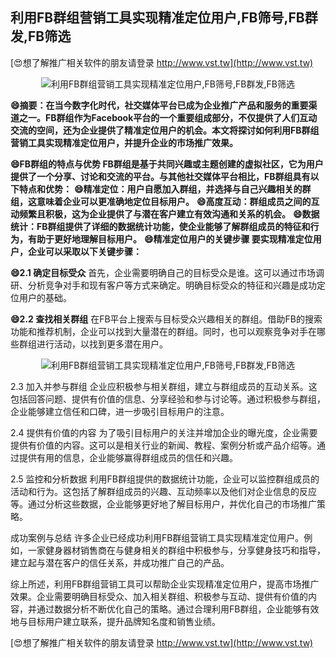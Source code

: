 ## **利用FB群组营销工具实现精准定位用户,FB筛号,FB群发,FB筛选**

[😍想了解推广相关软件的朋友请登录 http://www.vst.tw](http://www.vst.tw)

 <center><img src="https://vst.tw/MP4/tuiguang/png/2.png" alt="利用FB群组营销工具实现精准定位用户,FB筛号,FB群发,FB筛选"></center>

**😄摘要：在当今数字化时代，社交媒体平台已成为企业推广产品和服务的重要渠道之一。FB群组作为Facebook平台的一个重要组成部分，不仅提供了人们互动交流的空间，还为企业提供了精准定位用户的机会。本文将探讨如何利用FB群组营销工具实现精准定位用户，并提升企业的市场推广效果。**

**😄FB群组的特点与优势 FB群组是基于共同兴趣或主题创建的虚拟社区，它为用户提供了一个分享、讨论和交流的平台。与其他社交媒体平台相比，FB群组具有以下特点和优势：**
**😄精准定位：用户自愿加入群组，并选择与自己兴趣相关的群组，这意味着企业可以更准确地定位目标用户。**
**😄高度互动：群组成员之间的互动频繁且积极，这为企业提供了与潜在客户建立有效沟通和关系的机会。**
**😄数据统计：FB群组提供了详细的数据统计功能，使企业能够了解群组成员的特征和行为，有助于更好地理解目标用户。**
**😄精准定位用户的关键步骤 要实现精准定位用户，企业可以采取以下关键步骤：**

**😄2.1 确定目标受众**
首先，企业需要明确自己的目标受众是谁。这可以通过市场调研、分析竞争对手和现有客户等方式来确定。明确目标受众的特征和兴趣是成功定位用户的基础。

**😄2.2 查找相关群组**
在FB平台上搜索与目标受众兴趣相关的群组。借助FB的搜索功能和推荐机制，企业可以找到大量潜在的群组。同时，也可以观察竞争对手在哪些群组进行活动，以找到更多潜在用户。

 <center><img src="https://vst.tw/MP4/tuiguang/png/6.png" alt="利用FB群组营销工具实现精准定位用户,FB筛号,FB群发,FB筛选"></center>

2.3 加入并参与群组
企业应积极参与相关群组，建立与群组成员的互动关系。这包括回答问题、提供有价值的信息、分享经验和参与讨论等。通过积极参与群组，企业能够建立信任和口碑，进一步吸引目标用户的注意。

2.4 提供有价值的内容
为了吸引目标用户的关注并增加企业的曝光度，企业需要提供有价值的内容。这可以是相关行业的新闻、教程、案例分析或产品介绍等。通过提供有用的信息，企业能够赢得群组成员的信任和兴趣。

2.5 监控和分析数据
利用FB群组提供的数据统计功能，企业可以监控群组成员的活动和行为。这包括了解群组成员的兴趣、互动频率以及他们对企业信息的反应等。通过分析这些数据，企业能够更好地了解目标用户，并优化自己的市场推广策略。

成功案例与总结 许多企业已经成功利用FB群组营销工具实现精准定位用户。例如，一家健身器材销售商在与健身相关的群组中积极参与，分享健身技巧和指导，建立起与潜在客户的信任关系，并成功推广自己的产品。

综上所述，利用FB群组营销工具可以帮助企业实现精准定位用户，提高市场推广效果。企业需要明确目标受众、加入相关群组、积极参与互动、提供有价值的内容，并通过数据分析不断优化自己的策略。通过合理利用FB群组，企业能够有效地与目标用户建立联系，提升品牌知名度和销售业绩。

[😍想了解推广相关软件的朋友请登录 http://www.vst.tw](http://www.vst.tw)



